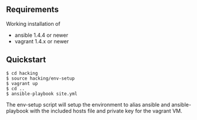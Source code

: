 ## Requirements

Working installation of 

* ansible 1.4.4 or newer
* vagrant 1.4.x or newer

## Quickstart

    $ cd hacking
    $ source hacking/env-setup
    $ vagrant up
    $ cd ..
    $ ansible-playbook site.yml
    
The env-setup script will setup the environment to alias ansible and
ansible-playbook with the included hosts file and private key for the
vagrant VM.
